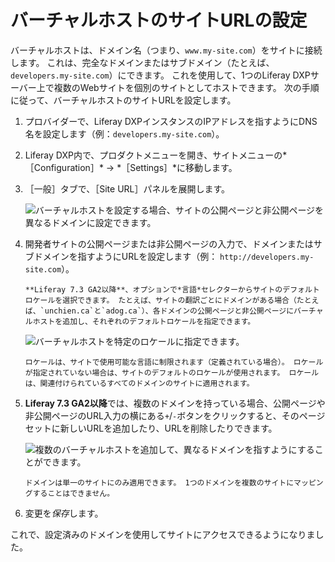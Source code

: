 # バーチャルホストのサイトURLの設定

バーチャルホストは、ドメイン名（つまり、`www.my-site.com`）をサイトに接続します。 これは、完全なドメインまたはサブドメイン（たとえば、`developers.my-site.com`）にできます。 これを使用して、1つのLiferay DXPサーバー上で複数のWebサイトを個別のサイトとしてホストできます。 次の手順に従って、バーチャルホストのサイトURLを設定します。

1. プロバイダーで、Liferay DXPインスタンスのIPアドレスを指すようにDNS名を設定します（例：`developers.my-site.com`）。 <!-- I think we can take this .5 step further by either linking to a often cited resource on how on a common domain name provider, a user would update the DNS name to point to a particular IP address. -->
1. Liferay DXP内で、プロダクトメニューを開き、サイトメニューの*［Configuration］* &rarr; *［Settings］*に移動します。
1. ［一般］タブで、［Site URL］パネルを展開します。

    ![バーチャルホストを設定する場合、サイトの公開ページと非公開ページを異なるドメインに設定できます。](./configuring-virtual-hosts-site-urls/images/01.png)

1. 開発者サイトの公開ページまたは非公開ページの入力で、ドメインまたはサブドメインを指すようにURLを設定します（例： `http://developers.my-site.com`）。

    ```{note}
    **Liferay 7.3 GA2以降**、オプションで*言語*セレクターからサイトのデフォルトロケールを選択できます。 たとえば、サイトの翻訳ごとにドメインがある場合（たとえば、`unchien.ca`と`adog.ca`）、各ドメインの公開ページと非公開ページにバーチャルホストを追加し、それぞれのデフォルトロケールを指定できます。
    ```

      ![バーチャルホストを特定のロケールに指定できます。](./configuring-virtual-hosts-site-urls/images/02.png)

    ```{note}
    ロケールは、サイトで使用可能な言語に制限されます（定義されている場合）。 ロケールが指定されていない場合は、サイトのデフォルトのロケールが使用されます。 ロケールは、関連付けられているすべてのドメインのサイトに適用されます。
    ```

1. **Liferay 7.3 GA2以降**では、複数のドメインを持っている場合、公開ページや非公開ページのURL入力の横にある`+`/`-`ボタンをクリックすると、そのページセットに新しいURLを追加したり、URLを削除したりできます。

    ![複数のバーチャルホストを追加して、異なるドメインを指すようにすることができます。](./configuring-virtual-hosts-site-urls/images/03.png)

    ```{important}
    ドメインは単一のサイトにのみ適用できます。 1つのドメインを複数のサイトにマッピングすることはできません。
    ```

1. 変更を*保存*します。

これで、設定済みのドメインを使用してサイトにアクセスできるようになりました。
